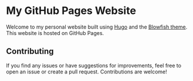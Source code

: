 # My GitHub Pages Website

Welcome to my personal website built using [Hugo](https://gohugo.io/) and the [Blowfish theme](https://themes.gohugo.io/blowfish/). This website is hosted on GitHub Pages.

## Contributing

If you find any issues or have suggestions for improvements, feel free to open an issue or create a pull request. Contributions are welcome!

